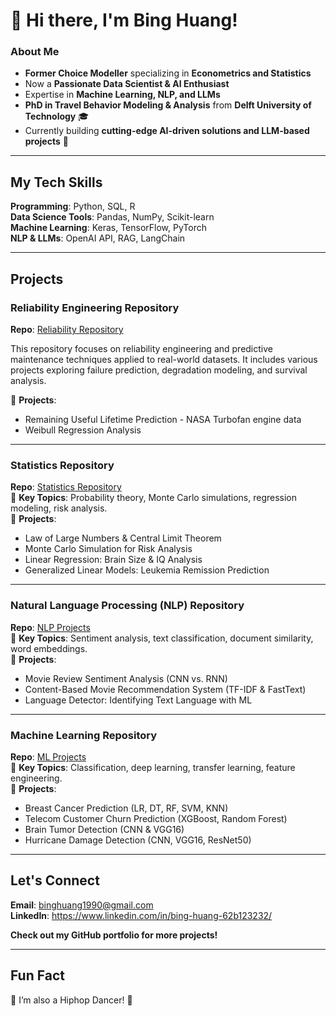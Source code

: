 # 👋 Hi there, I'm **Bing Huang!** 

### **About Me**  

- **Former Choice Modeller** specializing in **Econometrics and Statistics**  
- Now a **Passionate Data Scientist & AI Enthusiast**  
- Expertise in **Machine Learning, NLP, and LLMs**  
- **PhD in Travel Behavior Modeling & Analysis** from **Delft University of Technology** 🎓  
- Currently building **cutting-edge AI-driven solutions and LLM-based projects** 🤖  

---

## **My Tech Skills**  

**Programming**: Python, SQL, R  
**Data Science Tools**: Pandas, NumPy, Scikit-learn  
**Machine Learning**: Keras, TensorFlow, PyTorch  
**NLP & LLMs**: OpenAI API, RAG, LangChain  

---

## **Projects**  

### **Reliability Engineering Repository**  
**Repo**: [Reliability Repository](https://github.com/BingBingBao/Reliability_Projects)   

This repository focuses on reliability engineering and predictive maintenance techniques applied to real-world datasets. It includes various projects exploring failure prediction, degradation modeling, and survival analysis.

🔹 **Projects**:  
   - Remaining Useful Lifetime Prediction - NASA Turbofan engine data
   - Weibull Regression Analysis

---

### **Statistics Repository**  
**Repo**: [Statistics Repository](https://github.com/BingBingBao/Statistics)  
🔹 **Key Topics**: Probability theory, Monte Carlo simulations, regression modeling, risk analysis.  
🔹 **Projects**:  
   - Law of Large Numbers & Central Limit Theorem 
   - Monte Carlo Simulation for Risk Analysis 
   - Linear Regression: Brain Size & IQ Analysis 
   - Generalized Linear Models: Leukemia Remission Prediction

---

### **Natural Language Processing (NLP) Repository**  
**Repo**: [NLP Projects](https://github.com/BingBingBao/NLP_projects)  
🔹 **Key Topics**: Sentiment analysis, text classification, document similarity, word embeddings.  
🔹 **Projects**:  
   - Movie Review Sentiment Analysis (CNN vs. RNN)  
   - Content-Based Movie Recommendation System (TF-IDF & FastText) 
   - Language Detector: Identifying Text Language with ML 

---

### **Machine Learning Repository**  
**Repo**: [ML Projects](https://github.com/BingBingBao/ML_Projects)  
🔹 **Key Topics**: Classification, deep learning, transfer learning, feature engineering.  
🔹 **Projects**:  
   - Breast Cancer Prediction (LR, DT, RF, SVM, KNN) 
   - Telecom Customer Churn Prediction (XGBoost, Random Forest)  
   - Brain Tumor Detection (CNN & VGG16) 
   - Hurricane Damage Detection (CNN, VGG16, ResNet50) 

---

## **Let's Connect**  

**Email**: [binghuang1990@gmail.com](mailto:binghuang1990@gmail.com)  
**LinkedIn**: https://www.linkedin.com/in/bing-huang-62b123232/

**Check out my GitHub portfolio for more projects!**  

---

## **Fun Fact**  

💃 I’m also a Hiphop Dancer! 🕺  
